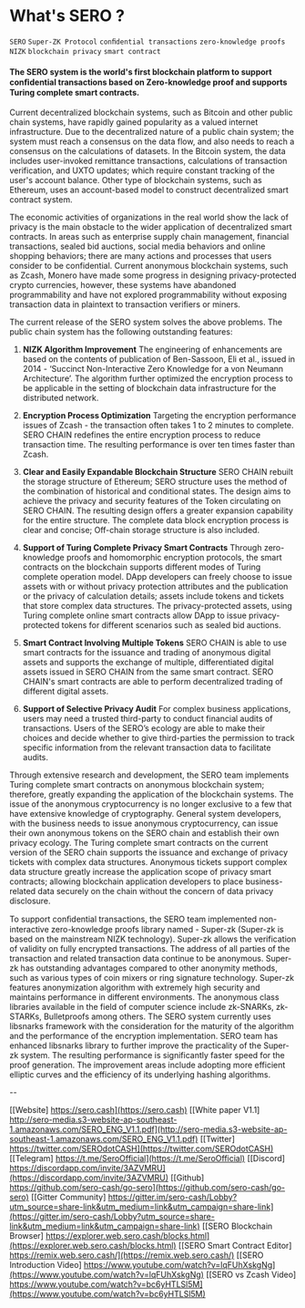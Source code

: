 #  What's SERO ?

`SERO` `Super-ZK Protocol` `conﬁdential transactions` `zero-knowledge proofs` `NIZK` `blockchain privacy` `smart contract`



#### **The SERO system is the world's first blockchain platform to support conﬁdential transactions based on Zero-knowledge proof and supports Turing complete smart contracts.**

Current decentralized blockchain systems, such as Bitcoin and other public chain systems, have rapidly gained popularity as a valued internet infrastructure. Due to the decentralized nature of a public chain system; the system must reach a consensus on the data flow, and also needs to reach a consensus on the calculations of datasets. In the Bitcoin system, the data includes user-invoked remittance transactions, calculations of transaction verification, and UXTO updates; which require constant tracking of the user's account balance. Other type of blockchain systems, such as Ethereum, uses an account-based model to construct decentralized smart contract system.

The economic activities of organizations in the real world show the lack of privacy is the main obstacle to the wider application of decentralized smart contracts. In areas such as enterprise supply chain management, financial transactions, sealed bid auctions, social media behaviors and online shopping behaviors; there are many actions and processes that users consider to be confidential. Current anonymous blockchain systems, such as Zcash, Monero have made some progress in designing privacy-protected crypto currencies, however, these systems have abandoned programmability and have not explored programmability without exposing transaction data in plaintext to transaction verifiers or miners.

The current release of the SERO system solves the above problems. The public chain system has the following outstanding features:

1. **NIZK Algorithm Improvement**
    The engineering of enhancements are based on the contents of publication of Ben-Sassoon, Eli et al., issued in 2014 - ‘Succinct Non-Interactive Zero Knowledge for a von Neumann Architecture’. The algorithm further optimized the encryption process to be applicable 
    in the setting of blockchain data infrastructure for the distributed network.

2. **Encryption Process Optimization**
    Targeting the encryption performance issues of Zcash - the transaction often takes 1 to 2 minutes to complete. SERO CHAIN redefines the entire encryption process to reduce transaction time. The resulting performance is over ten times faster than Zcash.

3. **Clear and Easily Expandable Blockchain Structure**
    SERO CHAIN rebuilt the storage structure of Ethereum; SERO structure uses the method of the combination of historical and conditional states. The design aims to achieve the privacy and security features of the Token circulating on SERO CHAIN. The resulting design offers a greater expansion capability for the entire structure. The complete data block encryption process is clear and concise; Off-chain storage structure is also included.

4. **Support of Turing Complete Privacy Smart Contracts**
    Through zero-knowledge proofs and homomorphic encryption protocols, the smart contracts on the blockchain supports different modes of Turing complete operation model. DApp developers can freely choose to issue assets with or without privacy protection attributes and the publication or the privacy of calculation details; assets include tokens and tickets that store complex data structures. The privacy-protected assets, using Turing complete online smart contracts allow DApp to issue privacy-protected tokens for different scenarios such as sealed bid auctions.

5. **Smart Contract Involving Multiple Tokens**
    SERO CHAIN is able to use smart contracts for the issuance and trading of anonymous digital assets and supports the exchange of multiple, differentiated digital assets issued in SERO CHAIN from the same smart contract. SERO CHAIN's smart contracts are able to perform decentralized trading of different digital assets.

6. **Support of Selective Privacy Audit**
    For complex business applications, users may need a trusted third-party to conduct financial audits of transactions. Users of the SERO’s ecology are able to make their choices and decide whether to give third-parties the permission to track specific information from the relevant transaction data to facilitate audits.

Through extensive research and development, the SERO team implements Turing complete smart contracts on anonymous blockchain system; therefore, greatly expanding the application of the blockchain systems. The issue of the anonymous cryptocurrency is no longer exclusive to a few that have extensive knowledge of cryptography. General system developers, with the business needs to issue anonymous cryptocurrency, can issue their own anonymous tokens on the SERO chain and establish their own privacy ecology. The Turing complete smart contracts on the current version of the SERO chain supports the issuance and exchange of privacy tickets with complex data structures. Anonymous tickets support complex data structure greatly increase the application scope of privacy smart contracts; allowing blockchain application developers to place business-related data securely on the chain without the concern of data privacy disclosure.

To support conﬁdential transactions, the SERO team implemented non-interactive zero-knowledge proofs library named - Super-zk (Super-zk is based on the mainstream NIZK technology). Super-zk allows the verification of validity on fully encrypted transactions. The address of all parties of the transaction and related transaction data continue to be anonymous. Super-zk has outstanding advantages compared to other anonymity methods, such as various types of coin mixers or ring signature technology.  Super-zk features anonymization algorithm with extremely high security and maintains performance in different environments. The anonymous class libraries available in the field of computer science include zk-SNARKs, zk-STARKs, Bulletproofs among others. The SERO system currently uses libsnarks framework with the consideration for the maturity of the algorithm and the performance of the encryption implementation. SERO team has enhanced libsnarks library to further  improve the practicality of the Super-zk system. The resulting performance is significantly faster speed for the proof generation. The improvement areas include adopting more efficient elliptic curves and the efficiency of its underlying hashing algorithms.



--



[[Website] https://sero.cash](https://sero.cash)
[[White paper V1.1] http://sero-media.s3-website-ap-southeast-1.amazonaws.com/SERO_ENG_V1.1.pdf](http://sero-media.s3-website-ap-southeast-1.amazonaws.com/SERO_ENG_V1.1.pdf)
[[Twitter] https://twitter.com/SEROdotCASH](https://twitter.com/SEROdotCASH)
[[Telegram] https://t.me/SeroOfficial](https://t.me/SeroOfficial)
[[Discord] https://discordapp.com/invite/3AZVMRU](https://discordapp.com/invite/3AZVMRU)
[[Github] https://github.com/sero-cash/go-sero](https://github.com/sero-cash/go-sero)
[[Gitter Community] https://gitter.im/sero-cash/Lobby?utm_source=share-link&utm_medium=link&utm_campaign=share-link](https://gitter.im/sero-cash/Lobby?utm_source=share-link&utm_medium=link&utm_campaign=share-link)
[[SERO Blockchain Browser]  https://explorer.web.sero.cash/blocks.html](https://explorer.web.sero.cash/blocks.html)
[[SERO Smart Contract Editor]  https://remix.web.sero.cash/](https://remix.web.sero.cash/)
[[SERO Introduction Video] https://www.youtube.com/watch?v=lqFUhXskgNg](https://www.youtube.com/watch?v=lqFUhXskgNg)
[[SERO vs Zcash Video] https://www.youtube.com/watch?v=bc6yHTLSl5M](https://www.youtube.com/watch?v=bc6yHTLSl5M)
